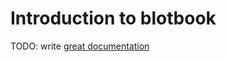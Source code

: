 # Introduction to blotbook

TODO: write [great documentation](http://jacobian.org/writing/what-to-write/)
